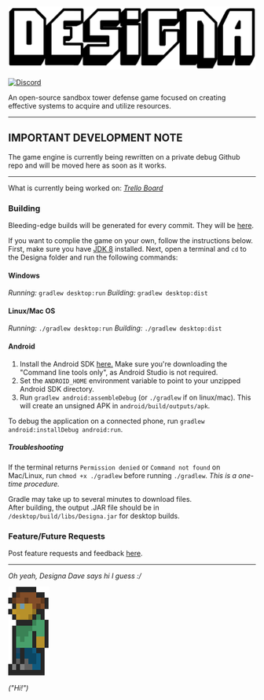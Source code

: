 ![logo](web/new-logo.png)

[![Discord](https://img.shields.io/discord/766121641247375371.svg)](https://discord.gg/ZKfy8P7)

An open-source sandbox tower defense game focused on creating effective systems to acquire and utilize resources.

---

## IMPORTANT DEVELOPMENT NOTE
The game engine is currently being rewritten on a private debug Github repo and will be moved here as soon as it works.

---

What is currently being worked on: _[Trello Board](https://trello.com/b/KGBrnVi1/designa-trello)_

### Building

Bleeding-edge builds will be generated for every commit. They will be [here](https://github.com/iwilkey/Designa/releases).

If you want to complie the game on your own, follow the instructions below.
First, make sure you have [JDK 8](https://adoptopenjdk.net/) installed. 
Next, open a terminal and `cd` to the Designa folder and run the following commands:

#### Windows

_Running:_ `gradlew desktop:run`
_Building:_ `gradlew desktop:dist`

#### Linux/Mac OS

_Running:_ `./gradlew desktop:run`
_Building:_ `./gradlew desktop:dist`

#### Android

1. Install the Android SDK [here.](https://developer.android.com/studio#downloads) Make sure you're downloading the "Command line tools only", as Android Studio is not required.
2. Set the `ANDROID_HOME` environment variable to point to your unzipped Android SDK directory.
3. Run `gradlew android:assembleDebug` (or `./gradlew` if on linux/mac). This will create an unsigned APK in `android/build/outputs/apk`.

To debug the application on a connected phone, run `gradlew android:installDebug android:run`.

##### Troubleshooting

If the terminal returns `Permission denied` or `Command not found` on Mac/Linux, run `chmod +x ./gradlew` before running `./gradlew`. *This is a one-time procedure.*

Gradle may take up to several minutes to download files. <br>
After building, the output .JAR file should be in `/desktop/build/libs/Designa.jar` for desktop builds.


### Feature/Future Requests

Post feature requests and feedback [here](https://discord.gg/ZKfy8P7).

---

*Oh yeah, Designa Dave says hi I guess :/*

![dave](web/dave.png)

*("Hi!")*
